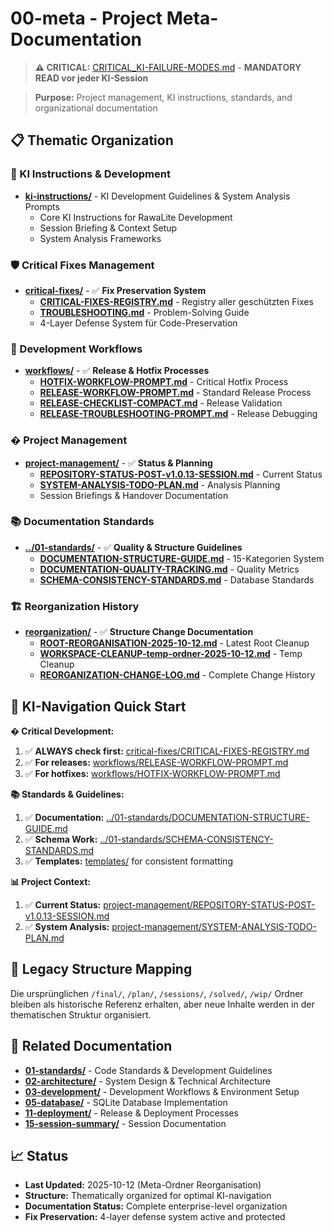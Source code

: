 # 00-meta - Project Meta-Documentation

> **⚠️ CRITICAL:** [CRITICAL_KI-FAILURE-MODES.md](CRITICAL_KI-FAILURE-MODES.md) - **MANDATORY READ vor jeder KI-Session**

> **Purpose:** Project management, KI instructions, standards, and organizational documentation

## 📋 **Thematic Organization**

### **🤖 KI Instructions & Development**
- **[ki-instructions/](ki-instructions/)** - KI Development Guidelines & System Analysis Prompts
  - Core KI Instructions for RawaLite Development
  - Session Briefing & Context Setup
  - System Analysis Frameworks

### **🛡️ Critical Fixes Management**
- **[critical-fixes/](critical-fixes/)** - ✅ **Fix Preservation System**
  - **[CRITICAL-FIXES-REGISTRY.md](critical-fixes/CRITICAL-FIXES-REGISTRY.md)** - Registry aller geschützten Fixes
  - **[TROUBLESHOOTING.md](critical-fixes/TROUBLESHOOTING.md)** - Problem-Solving Guide
  - 4-Layer Defense System für Code-Preservation

### **🔄 Development Workflows**
- **[workflows/](workflows/)** - ✅ **Release & Hotfix Processes**
  - **[HOTFIX-WORKFLOW-PROMPT.md](workflows/HOTFIX-WORKFLOW-PROMPT.md)** - Critical Hotfix Process
  - **[RELEASE-WORKFLOW-PROMPT.md](workflows/RELEASE-WORKFLOW-PROMPT.md)** - Standard Release Process
  - **[RELEASE-CHECKLIST-COMPACT.md](workflows/RELEASE-CHECKLIST-COMPACT.md)** - Release Validation
  - **[RELEASE-TROUBLESHOOTING-PROMPT.md](workflows/RELEASE-TROUBLESHOOTING-PROMPT.md)** - Release Debugging

### **� Project Management**
- **[project-management/](project-management/)** - ✅ **Status & Planning**
  - **[REPOSITORY-STATUS-POST-v1.0.13-SESSION.md](project-management/REPOSITORY-STATUS-POST-v1.0.13-SESSION.md)** - Current Status
  - **[SYSTEM-ANALYSIS-TODO-PLAN.md](project-management/SYSTEM-ANALYSIS-TODO-PLAN.md)** - Analysis Planning
  - Session Briefings & Handover Documentation

### **📚 Documentation Standards**
- **[../01-standards/](../01-standards/)** - ✅ **Quality & Structure Guidelines**
  - **[DOCUMENTATION-STRUCTURE-GUIDE.md](../01-standards/DOCUMENTATION-STRUCTURE-GUIDE.md)** - 15-Kategorien System
  - **[DOCUMENTATION-QUALITY-TRACKING.md](../01-standards/DOCUMENTATION-QUALITY-TRACKING.md)** - Quality Metrics
  - **[SCHEMA-CONSISTENCY-STANDARDS.md](../01-standards/SCHEMA-CONSISTENCY-STANDARDS.md)** - Database Standards

### **🏗️ Reorganization History**
- **[reorganization/](reorganization/)** - ✅ **Structure Change Documentation**
  - **[ROOT-REORGANISATION-2025-10-12.md](reorganization/ROOT-REORGANISATION-2025-10-12.md)** - Latest Root Cleanup
  - **[WORKSPACE-CLEANUP-temp-ordner-2025-10-12.md](reorganization/WORKSPACE-CLEANUP-temp-ordner-2025-10-12.md)** - Temp Cleanup
  - **[REORGANIZATION-CHANGE-LOG.md](reorganization/REORGANIZATION-CHANGE-LOG.md)** - Complete Change History

## 🎯 **KI-Navigation Quick Start**

**� Critical Development:**
1. ✅ **ALWAYS check first:** [critical-fixes/CRITICAL-FIXES-REGISTRY.md](critical-fixes/CRITICAL-FIXES-REGISTRY.md)
2. ✅ **For releases:** [workflows/RELEASE-WORKFLOW-PROMPT.md](workflows/RELEASE-WORKFLOW-PROMPT.md) 
3. ✅ **For hotfixes:** [workflows/HOTFIX-WORKFLOW-PROMPT.md](workflows/HOTFIX-WORKFLOW-PROMPT.md)

**📚 Standards & Guidelines:**
1. ✅ **Documentation:** [../01-standards/DOCUMENTATION-STRUCTURE-GUIDE.md](../01-standards/DOCUMENTATION-STRUCTURE-GUIDE.md)
2. ✅ **Schema Work:** [../01-standards/SCHEMA-CONSISTENCY-STANDARDS.md](../01-standards/SCHEMA-CONSISTENCY-STANDARDS.md)
3. ✅ **Templates:** [templates/](templates/) for consistent formatting

**📊 Project Context:**
1. ✅ **Current Status:** [project-management/REPOSITORY-STATUS-POST-v1.0.13-SESSION.md](project-management/REPOSITORY-STATUS-POST-v1.0.13-SESSION.md)
2. ✅ **System Analysis:** [project-management/SYSTEM-ANALYSIS-TODO-PLAN.md](project-management/SYSTEM-ANALYSIS-TODO-PLAN.md)

## 🎯 **Legacy Structure Mapping**

Die ursprünglichen `/final/`, `/plan/`, `/sessions/`, `/solved/`, `/wip/` Ordner bleiben als historische Referenz erhalten, aber neue Inhalte werden in der thematischen Struktur organisiert.

## 🔗 **Related Documentation**

- **[01-standards/](../01-standards/)** - Code Standards & Development Guidelines  
- **[02-architecture/](../02-architecture/)** - System Design & Technical Architecture
- **[03-development/](../03-development/)** - Development Workflows & Environment Setup
- **[05-database/](../05-database/)** - SQLite Database Implementation
- **[11-deployment/](../11-deployment/)** - Release & Deployment Processes
- **[15-session-summary/](../15-session-summary/)** - Session Documentation

## 📈 **Status**

- **Last Updated:** 2025-10-12 (Meta-Ordner Reorganisation)
- **Structure:** Thematically organized for optimal KI-navigation
- **Documentation Status:** Complete enterprise-level organization
- **Fix Preservation:** 4-layer defense system active and protected